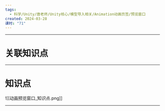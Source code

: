 ```yaml
---
tags:
  - 科学/Unity/唐老师/Unity核心/模型导入相关/Animation动画页签/预览窗口
created: 2024-03-28
课时: "71"
---
```



---
# 关联知识点



---
# 知识点

![[动画预览窗口_知识点.png]]

---
